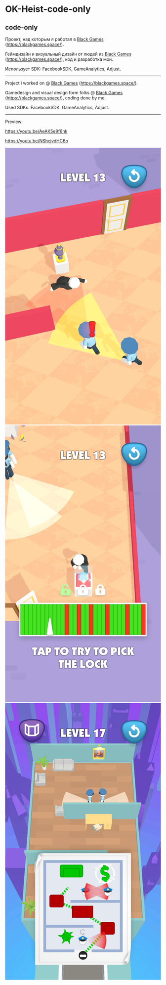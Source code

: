 # OK-Heist-code-only
## code-only

Проект, над которым я работал в [Black Games](https://github.com/blackgames-space) (https://blackgames.space/).

Геймдизайн и визуальный дизайн от людей из [Black Games](https://github.com/blackgames-space) (https://blackgames.space/), код и разработка мои.

Использует SDK: FacebookSDK, GameAnalytics, Adjust.

---

Project i worked on @ [Black Games](https://github.com/blackgames-space) (https://blackgames.space/).

Gamedesign and visual design form folks @ [Black Games](https://github.com/blackgames-space) (https://blackgames.space/), coding done by me.

Used SDKs: FacebookSDK, GameAnalytics, Adjust.

---

Preview:

https://youtu.be/AeAK5e9f6nk

https://youtu.be/NShcjvdHC6o

![preview1](Previews/image_001_0000.jpg)
![preview2](Previews/image_002_0000.jpg)
![preview3](Previews/image_003_0000.jpg)
